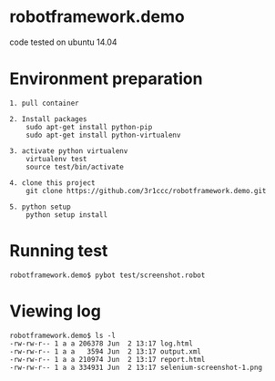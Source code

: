 robotframework.demo
===================
code tested on ubuntu 14.04

Environment preparation 
=======================
	1. pull container

	2. Install packages
        sudo apt-get install python-pip
        sudo apt-get install python-virtualenv

	3. activate python virtualenv
        virtualenv test
        source test/bin/activate
	
	4. clone this project
        git clone https://github.com/3r1ccc/robotframework.demo.git

	5. python setup
        python setup install

Running test
============
	robotframework.demo$ pybot test/screenshot.robot

Viewing log
===========
	robotframework.demo$ ls -l
	-rw-rw-r-- 1 a a 206378 Jun  2 13:17 log.html
	-rw-rw-r-- 1 a a   3594 Jun  2 13:17 output.xml
	-rw-rw-r-- 1 a a 210974 Jun  2 13:17 report.html
	-rw-rw-r-- 1 a a 334931 Jun  2 13:17 selenium-screenshot-1.png
